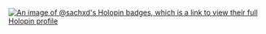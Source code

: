 [![An image of @sachxd's Holopin badges, which is a link to view their full Holopin profile](https://holopin.me/sachxd)](https://holopin.io/@sachxd)

